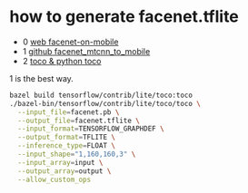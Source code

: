 # how to generate facenet.tflite

* 0 [web facenet-on-mobile](https://medium.com/@tomdeore/facenet-on-mobile-cb6aebe38505)
* 1 [github facenet_mtcnn_to_mobile](https://github.com/parai/facenet_mtcnn_to_mobile)
* 2 [toco & python toco](https://blog.csdn.net/qq_16564093/article/details/78996563)

1 is the best way.

```sh
bazel build tensorflow/contrib/lite/toco:toco
./bazel-bin/tensorflow/contrib/lite/toco/toco \
  --input_file=facenet.pb \
  --output_file=facenet.tflite \
  --input_format=TENSORFLOW_GRAPHDEF \
  --output_format=TFLITE \
  --inference_type=FLOAT \
  --input_shape="1,160,160,3" \
  --input_array=input \
  --output_array=output \
  --allow_custom_ops
```

